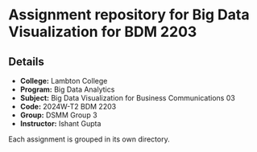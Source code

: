 # Assignment repository for Big Data Visualization for BDM 2203

## Details
- **College:** Lambton College
- **Program:** Big Data Analytics
- **Subject:** Big Data Visualization for Business Communications 03
- **Code:** 2024W-T2 BDM 2203
- **Group:** DSMM Group 3
- **Instructor:** Ishant Gupta


Each assignment is grouped in its own directory.
